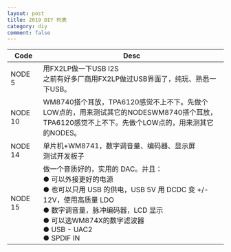```yaml
---
layout: post
title: 2019 DIY 列表
category: diy
comment: false
---
```


<table>
  <col width="15%">
  <thead>
    <tr>
      <th>Code</th>
      <th>Desc</th>
    </tr>
  </thead>
  <tbody>
    <tr>
      <td align='left'>NODE 5</td>
      <td>用FX2LP做一下USB I2S<br />之前有好多厂商用FX2LP做过USB界面了，纯玩、熟悉一下USB。</td>
    </tr>
    <tr>
      <td align='left'>NODE 10</td>
      <td>WM8740搭个耳放，TPA6120感觉不上不下。先做个LOW点的，用来测试其它的NODESWM8740搭个耳放，TPA6120感觉不上不下。先做个LOW点的，用来测其它的NODES。</td>
    </tr>
    <tr>
      <td align='left'>NODE 14</td>
      <td>单片机+WM8741，数字调音量、编码器、显示屏<br />测试开发板子</td>
    </tr>
    <tr>
      <td align='left'>NODE 15
      </td>
      <td>
        做一个音质好的，实用的 DAC。并且：
        <br /> &#9679; 可以外接更好的电源
        <br /> &#9679; 也可以只用 USB 的供电，USB 5V 用 DCDC 变 +/- 12V，使用高质量 LDO
        <br /> &#9679; 数字调音量，脉冲编码器，LCD 显示
        <br /> &#9679; 可以选WM874X的数字滤波器
        <br /> &#9679; USB - UAC2
        <br /> &#9679; SPDIF IN
      </td>
    </tr>
  </tbody>
</table>
